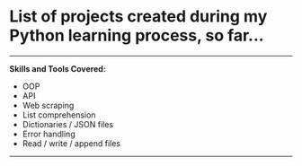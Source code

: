# List of projects created during my Python learning process, so far...
---
**Skills and Tools Covered:**
- OOP
- API
- Web scraping
- List comprehension
- Dictionaries / JSON files
- Error handling
- Read / write / append files
---
